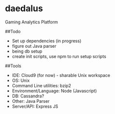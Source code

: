 # daedalus
Gaming Analytics Platform

##Todo

* Set up dependencies (in progress)
* figure out Java parser
* being db setup
* create init scripts, use npm to run setup scripts

##Tools 
 * IDE: Cloud9 (for now) - sharable Unix workspace
 * OS: Unix
 * Command Line utilities: bzip2
 * Environment/Language: Node (Javascript)
 * DB: Cassandra? 
 * Other: Java Parser
 * Server/API: Express JS